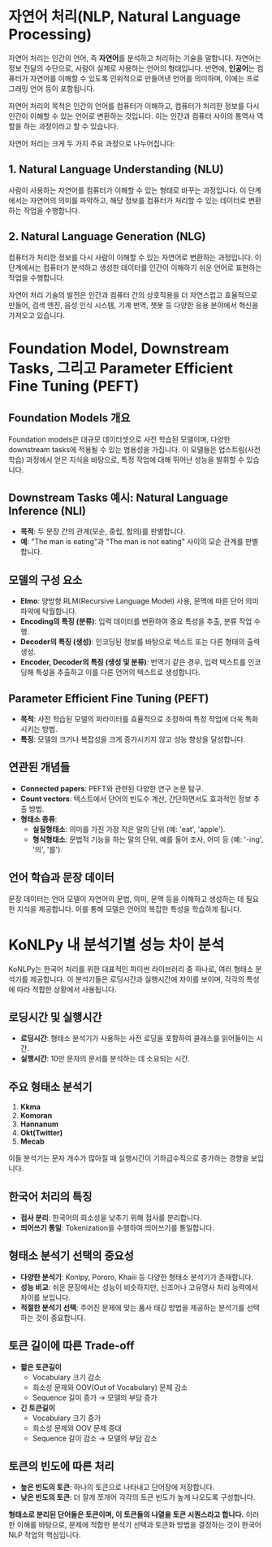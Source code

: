 # 자연어 처리(NLP, Natural Language Processing)

자연어 처리는 인간의 언어, 즉 **자연어**를 분석하고 처리하는 기술을 말합니다. 자연어는 정보 전달의 수단으로, 사람이 실제로 사용하는 언어의 형태입니다. 반면에, **인공어**는 컴퓨터가 자연어를 이해할 수 있도록 인위적으로 만들어낸 언어를 의미하며, 이에는 프로그래밍 언어 등이 포함됩니다.

자연어 처리의 목적은 인간의 언어를 컴퓨터가 이해하고, 컴퓨터가 처리한 정보를 다시 인간이 이해할 수 있는 언어로 변환하는 것입니다. 이는 인간과 컴퓨터 사이의 통역사 역할을 하는 과정이라고 할 수 있습니다.

자연어 처리는 크게 두 가지 주요 과정으로 나누어집니다:

## 1. Natural Language Understanding (NLU)

사람이 사용하는 자연어를 컴퓨터가 이해할 수 있는 형태로 바꾸는 과정입니다. 이 단계에서는 자연어의 의미를 파악하고, 해당 정보를 컴퓨터가 처리할 수 있는 데이터로 변환하는 작업을 수행합니다.

## 2. Natural Language Generation (NLG)

컴퓨터가 처리한 정보를 다시 사람이 이해할 수 있는 자연어로 변환하는 과정입니다. 이 단계에서는 컴퓨터가 분석하고 생성한 데이터를 인간이 이해하기 쉬운 언어로 표현하는 작업을 수행합니다.

자연어 처리 기술의 발전은 인간과 컴퓨터 간의 상호작용을 더 자연스럽고 효율적으로 만들어, 검색 엔진, 음성 인식 시스템, 기계 번역, 챗봇 등 다양한 응용 분야에서 혁신을 가져오고 있습니다.

# Foundation Model, Downstream Tasks, 그리고 Parameter Efficient Fine Tuning (PEFT)

## Foundation Models 개요

Foundation models은 대규모 데이터셋으로 사전 학습된 모델이며, 다양한 downstream tasks에 적용될 수 있는 범용성을 가집니다. 이 모델들은 업스트림(사전 학습) 과정에서 얻은 지식을 바탕으로, 특정 작업에 대해 뛰어난 성능을 발휘할 수 있습니다.

## Downstream Tasks 예시: Natural Language Inference (NLI)

- **목적**: 두 문장 간의 관계(모순, 중립, 함의)를 판별합니다.
- **예**: "The man is eating"과 "The man is not eating" 사이의 모순 관계를 판별합니다.

## 모델의 구성 요소

- **Elmo**: 양방향 RLM(Recursive Language Model) 사용, 문맥에 따른 단어 의미 파악에 탁월합니다.
- **Encoding의 특징 (분류)**: 입력 데이터를 변환하여 중요 특성을 추출, 분류 작업 수행.
- **Decoder의 특징 (생성)**: 인코딩된 정보를 바탕으로 텍스트 또는 다른 형태의 출력 생성.
- **Encoder, Decoder의 특징 (생성 및 분류)**: 번역기 같은 경우, 입력 텍스트를 인코딩해 특성을 추출하고 이를 다른 언어의 텍스트로 생성합니다.

## Parameter Efficient Fine Tuning (PEFT)

- **목적**: 사전 학습된 모델의 파라미터를 효율적으로 조정하여 특정 작업에 더욱 특화시키는 방법.
- **특징**: 모델의 크기나 복잡성을 크게 증가시키지 않고 성능 향상을 달성합니다.

## 연관된 개념들

- **Connected papers**: PEFT와 관련된 다양한 연구 논문 탐구.
- **Count vectors**: 텍스트에서 단어의 빈도수 계산, 간단하면서도 효과적인 정보 추출 방법.
- **형태소 종류**:
    - **실질형태소**: 의미를 가진 가장 작은 말의 단위 (예: 'eat', 'apple').
    - **형식형태소**: 문법적 기능을 하는 말의 단위, 예를 들어 조사, 어미 등 (예: '-ing', '의', '를').

## 언어 학습과 문장 데이터

문장 데이터는 언어 모델이 자연어의 문법, 의미, 문맥 등을 이해하고 생성하는 데 필요한 지식을 제공합니다. 이를 통해 모델은 언어의 복잡한 특성을 학습하게 됩니다.

# KoNLPy 내 분석기별 성능 차이 분석

KoNLPy는 한국어 처리를 위한 대표적인 파이썬 라이브러리 중 하나로, 여러 형태소 분석기를 제공합니다. 이 분석기들은 로딩시간과 실행시간에 차이를 보이며, 각각의 특성에 따라 적합한 상황에서 사용됩니다.

## 로딩시간 및 실행시간

- **로딩시간**: 형태소 분석기가 사용하는 사전 로딩을 포함하여 클래스를 읽어들이는 시간.
- **실행시간**: 10만 문자의 문서를 분석하는 데 소요되는 시간.

## 주요 형태소 분석기

1. **Kkma**
2. **Komoran**
3. **Hannanum**
4. **Okt(Twitter)**
5. **Mecab**

이들 분석기는 문자 개수가 많아질 때 실행시간이 기하급수적으로 증가하는 경향을 보입니다.

## 한국어 처리의 특징

- **접사 분리**: 한국어의 희소성을 낮추기 위해 접사를 분리합니다.
- **띄어쓰기 통일**: Tokenization을 수행하여 띄어쓰기를 통일합니다.

## 형태소 분석기 선택의 중요성

- **다양한 분석기**: Konlpy, Pororo, Khaiii 등 다양한 형태소 분석기가 존재합니다.
- **성능 비교**: 쉬운 문장에서는 성능이 비슷하지만, 신조어나 고유명사 처리 능력에서 차이를 보입니다.
- **적절한 분석기 선택**: 주어진 문제에 맞는 품사 태깅 방법을 제공하는 분석기를 선택하는 것이 중요합니다.

## 토큰 길이에 따른 Trade-off

- **짧은 토큰길이**
    - Vocabulary 크기 감소
    - 희소성 문제와 OOV(Out of Vocabulary) 문제 감소
    - Sequence 길이 증가 → 모델의 부담 증가
- **긴 토큰길이**
    - Vocabulary 크기 증가
    - 희소성 문제와 OOV 문제 증대
    - Sequence 길이 감소 → 모델의 부담 감소

## 토큰의 빈도에 따른 처리

- **높은 빈도의 토큰**: 하나의 토큰으로 나타내고 단어장에 저장합니다.
- **낮은 빈도의 토큰**: 더 잘게 쪼개어 각각의 토큰 빈도가 높게 나오도록 구성합니다.

**형태소로 분리된 단어들은 토큰이며, 이 토큰들의 나열을 토큰 시퀀스라고 합니다.** 이러한 이해를 바탕으로, 문제에 적합한 분석기 선택과 토큰화 방법을 결정하는 것이 한국어 NLP 작업의 핵심입니다.